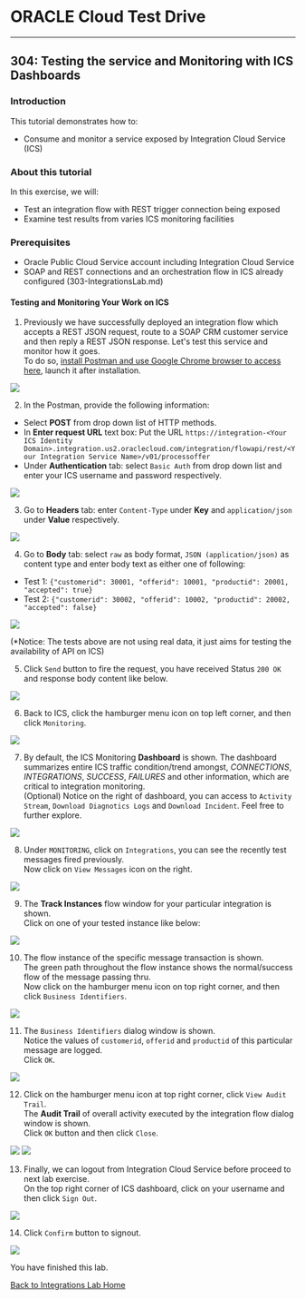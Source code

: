 # ORACLE Cloud Test Drive #
-----
## 304: Testing the service and Monitoring with ICS Dashboards ##

### Introduction ###
This tutorial demonstrates how to:
- Consume and monitor a service exposed by Integration Cloud Service (ICS) 

### About this tutorial ###
In this exercise, we will:
- Test an integration flow with REST trigger connection being exposed
- Examine test results from varies ICS monitoring facilities

### Prerequisites ###
- Oracle Public Cloud Service account including Integration Cloud Service
- SOAP and REST connections and an orchestration flow in ICS already configured (303-IntegrationsLab.md)

#### Testing and Monitoring Your Work on ICS ####

1. Previously we have successfully deployed an integration flow which accepts a REST JSON request, route to a SOAP CRM customer service and then reply a REST JSON response. Let's test this service and monitor how it goes.  
	To do so, [install Postman and use Google Chrome browser to access here](https://chrome.google.com/webstore/detail/postman/fhbjgbiflinjbdggehcddcbncdddomop), launch it after installation.

![](images/304/00.postman.launch.png)

2. In the Postman, provide the following information:
- Select **POST** from drop down list of HTTP methods.
- In **Enter request URL** text box: Put the URL `https://integration-<Your ICS Identity Domain>.integration.us2.oraclecloud.com/integration/flowapi/rest/<Your Integration Service Name>/v01/processoffer`
- Under **Authentication** tab: select `Basic Auth` from drop down list and enter your ICS username and password respectively.

![](images/304/00.postman.basic.png)

3. Go to **Headers** tab: enter `Content-Type` under **Key** and `application/json` under **Value** respectively.

![](images/304/00.postman.headers.png)

4. Go to **Body** tab: select `raw` as body format, `JSON (application/json)` as content type and enter body text as either one of following:
- Test 1: `{"customerid": 30001, "offerid": 10001, "productid": 20001, "accepted": true}`
- Test 2: `{"customerid": 30002, "offerid": 10002, "productid": 20002, "accepted": false}`

![](images/304/00.postman.body.png)

(\*Notice: The tests above are not using real data, it just aims for testing the availability of API on ICS)

5. Click `Send` button to fire the request, you have received Status `200 OK` and response body content like below.

![](images/304/00.postman.response.png)

6. Back to ICS, click the hamburger menu icon on top left corner, and then click `Monitoring`.

![](images/304/03.monitoring.home.png)

7. By default, the ICS Monitoring **Dashboard** is shown.
    The dashboard summarizes entire ICS traffic condition/trend amongst, *CONNECTIONS*, *INTEGRATIONS*, *SUCCESS*, *FAILURES* and other information, which are critical to integration monitoring.  
	(Optional) Notice on the right of dashboard, you can access to `Activity Stream`, `Download Diagnotics Logs` and `Download Incident`. Feel free to further explore.

![](images/304/04.monitoring.dashboard.png)

8. Under `MONITORING`, click on `Integrations`, you can see the recently test messages fired previously.  
    Now click on `View Messages` icon on the right.

![](images/304/05.monitoring.integration.png)

9. The **Track Instances** flow window for your particular integration is shown.  
    Click on one of your tested instance like below: 

![](images/304/06.monitoring.trackinstance.png)

10. The flow instance of the specific message transaction is shown.  
    The green path throughout the flow instance shows the normal/success flow of the message passing thru.  
	Now click on the hamburger menu icon on top right corner, and then click `Business Identifiers`.

![](images/304/07.monitoring.instance.png)

11. The `Business Identifiers` dialog window is shown.  
    Notice the values of `customerid`, `offerid` and `productid` of this particular message are logged.  
	Click `OK`.

![](images/304/08.monitoring.identifier.png)

12. Click on the hamburger menu icon at top right corner, click `View Audit Trail`.  
    The **Audit Trail** of overall activity executed by the integration flow dialog window is shown.  
    Click `OK` button and then click `Close`.

![](images/304/09.monitoring.audit.png)
![](images/304/10.monitoring.audit1.png)

13. Finally, we can logout from Integration Cloud Service before proceed to next lab exercise.  
On the top right corner of ICS dashboard, click on your username and then click `Sign Out`.

![](images/304/11.logout.png)

14. Click `Confirm` button to signout.

![](images/304/11.logout.confirm.png)

You have finished this lab.

[Back to Integrations Lab Home](README.md)
